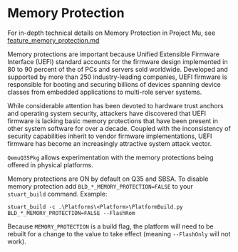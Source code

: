 # Memory Protection

For in-depth technical details on Memory Protection in Project Mu, see
[feature_memory_protection.md](https://github.com/microsoft/mu_basecore/blob/HEAD/Docs/feature_memory_protection.md)

Memory protections are important because Unified Extensible Firmware Interface (UEFI) standard accounts for the
firmware design implemented in 80 to 90 percent of the of PCs and servers sold worldwide. Developed and supported by
more than 250 industry-leading companies, UEFI firmware is responsible for booting and securing billions of devices
spanning device classes from embedded applications to multi-role server systems.

While considerable attention has been devoted to hardware trust anchors and operating system security, attackers have
discovered that UEFI firmware is lacking basic memory protections that have been present in other system software for
over a decade. Coupled with the inconsistency of security capabilities inherit to vendor firmware implementations,
UEFI firmware has become an increasingly attractive system attack vector.

`QemuQ35Pkg` allows experimentation with the memory protections being offered in physical platforms.

Memory protections are ON by default on Q35 and SBSA. To disable memory protection add `BLD_*_MEMORY_PROTECTION=FALSE`
to your `stuart_build` command. Example:

`stuart_build -c .\Platforms\<Platform>\PlatformBuild.py BLD_*_MEMORY_PROTECTION=FALSE --FlashRom`

Because `MEMORY_PROTECTION` is a build flag, the platform will need to be rebuilt for a change to the value to take
effect (meaning `--FlashOnly` will not work).
